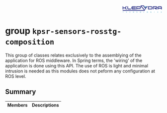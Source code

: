 <p align="right">
  <img width="25%" height="25%"src="../images/klepsydra_logo.jpg">
</p>

# group `kpsr-sensors-rosstg-composition` 

This group of classes relates exclusively to the assemblying of the application for ROS middleware. In Spring terms, the 'wiring' of the application is done using this API. The use of ROS is light and minimal intrusion is needed as this modules does not peform any configuration at ROS level.

## Summary

 Members                        | Descriptions                                
--------------------------------|---------------------------------------------

